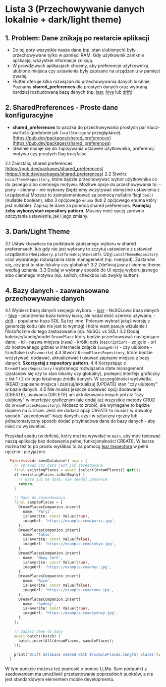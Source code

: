 # Lista 3 (Przechowywanie danych lokalnie + dark/light theme)

## 1. Problem: Dane znikają po restarcie aplikacji

- Do tej pory wszystkie nasze dane (np. stan ulubionych) były przechowywane tylko w pamięci RAM. Gdy użytkownik zamknie aplikację, wszystkie informacje znikają.
- W prawdziwych aplikacjach chcemy, aby preferencje użytkownika, ulubione miejsca czy ustawienia były zapisane na urządzeniu w pamięci trwałej.
- Flutter oferuje kilka rozwiązań do przechowywania danych lokalnie. Poznamy **shared_preferences** dla prostych danych oraz wybraną bardziej rozbudowaną bazę danych (np. [isar](https://pub.dev/packages/isar), [hive](https://pub.dev/packages/hive) lub [drift](https://pub.dev/packages/drift))

## 2. SharedPreferences - Proste dane konfiguracyjne

- **shared_preferences** to paczka do przechowywania prostych par klucz-wartość (podobnie jak `localStorage` w przeglądarce).[https://pub.dev/packages/shared_preferences](https://pub.dev/packages/shared_preferences)
- Idealnie nadaje się do zapisywania ustawień użytkownika, preferencji motywu czy prostych flag true/false.

2.1 Zainstaluj shared preferences [https://pub.dev/packages/shared_preferences](https://pub.dev/packages/shared_preferences)
2.2 Stwórz `LocalThemeRepository`, które będzie przechowywać wybór użytkownika co do jasnego albo ciemnego motywu. Możliwe opcje do przechowywania to:
    - jasny
    - ciemny
    - nie wybrany (będziemy wczytywać domyślne ustawienia z urządzenia)
Możesz to zaimplementować za pomocą nullable flagi `bool?` (nullable boolean), albo 3 opcjowego `enuma` (lub 2 opcjowego enuma który jest nullable). Zapisuj te dane za pomocą shared preferences. **Pamiętaj żeby wykorzystać repository pattern**. Musimy mieć opcję zarówno odczytania ustawienia, jak i jego zmiany.

## 3. Dark/Light Theme

3.1 Ustaw `themeMode` na podstawie zapisanego wyboru w shared preferensach, lub gdy nie jest wybrany to zczytuj ustawienie z ustawień urządzenia (`MediaQuery.platformBrightnessOf`). Użyj `LocalThemeRepository` oraz wybranego rozwiązania state management (np. riverpod). Zastanów się, czy jest to stan lokalny czy globalny?
3.2 Zdefiniuj jasny i ciemny theme według uznania.
3.3 Dodaj w wybrany sposób do UI opcję wyboru jasnego albo ciemnego motywu (np. switch, checkbox lub zwykły button).

## 4. Bazy danych - zaawansowane przechowywanie danych

4.1 Wybierz bazę danych swojego wyboru:
    - [isar](https://pub.dev/packages/isar) - NoSQLowa baza danych
    - [hive](https://pub.dev/packages/hive) - poprzednia baza twórcy isara, ale nadal dość szeroko używana.
    - [drift](https://pub.dev/packages/drift) - popularna baza SQL
    Są też inne. Polecam wybrać jakąś wersję z generacją kodu (ale nie jest to wymóg) i która wam pasuje wizulanie i filozoficznie do tego zastosowania (np. NoSQL vs SQL)
4.2 Dodaj kolekcję/tabelę/model `DreamPlace` który będzie przechowywać następujące dane:
    - id
    - nazwa miejsca (`name`)
    - krótki opis (`description`)
    - zdjęcie - url do hostowanego gdzies w internecie zdjęcia (`imageUrl`)
    - czy ulubione - true/false (`isFavourite`)
4.3 Stwórz `DreamPlacesRepository`, które będzie wczytywać, dodawać, aktualizować i usuwać zapisane miejsca z bazy danych. **Skorzystaj z repository pattern**.
4.4 Korzystając z `DreamPlacesRepository` i wybranego rozwiązania state management (zastanów się czy to stan lokalny czy globalny), podepnij interfejs graficzny z list 1 i 2 do tego lokalnego źródła danych. W szczególności wyświetlaj (READ) zapisane miejsca i zapisuj/aktualizuj (UPDATE) stan "czy ulubiony" w bazie danych.
4.5 Nie musisz jeszcze dodawać opcji dodawania (CREATE), usuwania (DELETE) ani aktulizowania innych pól niż "czy ulubiony" w interfejsie graficznym (ale dodaj już wszystkie metody CRUD do `DreamPlacesRepository`). Możesz to zrobić, ale wymagane to będzie dopiero na 5. liście. Jeśli nie dodasz opcji CREATE to musisz w dowolny sposób "zaseedować" bazę danych, czyli w sztuczny ręczny lub półautomatyczny sposób dodać przykładowe dane do bazy danych - aby mieć co wyświetlać.

Przykład seedu (w drifcie), który można wywołać w `main`, aby móc testować naszą aplikację bez dodawania pełnej funkcjonalności CREATE. W Isarze można też to po prostu wyklikać to za pomocą [Isar Inspectora](https://github.com/isar/isar?tab=readme-ov-file#isar-database-inspector) w pełni ręcznie i przyjaźnie.

```dart
  Future<void> seedDatabase() async {
    // Sprawdź czy baza jest już zaseedowana
    final existingPlaces = await (select(dreamPlaces)).get();
    if (existingPlaces.isNotEmpty) {
      // Baza już ma dane, nie seeduj ponownie
      return;
    }
    
    // Dane do zaseedowania
    final samplePlaces = [
      DreamPlacesCompanion.insert(
        name: 'Paryż',
        isFavorite: const Value(true),
        imageUrl: 'https://example.com/paris.jpg',
      ),
      DreamPlacesCompanion.insert(
        name: 'Tokio',
        isFavorite: const Value(false),
        imageUrl: 'https://example.com/tokyo.jpg',
      ),
      DreamPlacesCompanion.insert(
        name: 'Nowy Jork',
        isFavorite: const Value(true),
        imageUrl: 'https://example.com/nyc.jpg',
      ),
      DreamPlacesCompanion.insert(
        name: 'Rzym',
        isFavorite: const Value(false),
        imageUrl: 'https://example.com/rome.jpg',
      ),
      DreamPlacesCompanion.insert(
        name: 'Sydney',
        isFavorite: const Value(true),
        imageUrl: 'https://example.com/sydney.jpg',
      ),
    ];
    
    // Zapisz dane do bazy
    await batch((batch) {
      batch.insertAll(dreamPlaces, samplePlaces);
    });
    
    print('Drift database seeded with ${samplePlaces.length} places');
  }
```

W tym punkcie możesz też poprosić o pomoc LLMa. Sam podpunkt z seedowaniem ma umożliwić przetestowanie poprzednich punktów, a nie jest standardowym elementem mobile developmentu.
